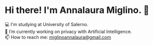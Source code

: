 <h1> Hi there! I'm Annalaura Miglino. 👋</h1>

<!--
**amigli/amigli** is a ✨ _special_ ✨ repository because its `README.md` (this file) appears on your GitHub profile.

Here are some ideas to get you started:

- 🔭 I’m currently working on ...
- 🌱 I’m currently learning ...
- 👯 I’m looking to collaborate on ...
- 🤔 I’m looking for help with ...
- 💬 Ask me about ...
- 📫 How to reach me: ...
- 😄 Pronouns: ...
- ⚡ Fun fact: ...
-->
💻 I'm studying at University of Salerno.<br>
🔭 I’m currently working on privacy with Artificial Intelligence.<br>
📫 How to reach me: miglinoannalaura@gmail.com
